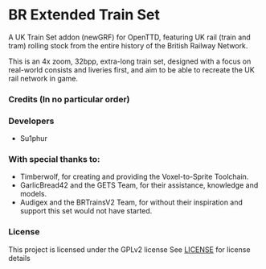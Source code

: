 # BR Extended Train Set
A UK Train Set addon (newGRF) for OpenTTD, featuring UK rail (train and tram) rolling stock from the entire history of the British Railway Network.

This is an 4x zoom, 32bpp, extra-long train set, designed with a focus on real-world consists and liveries first, and aim to be able to recreate the UK rail network in game. 

### Credits (In no particular order)

### Developers
- Su1phur

### With special thanks to:
- Timberwolf, for creating and providing the Voxel-to-Sprite Toolchain.
- GarlicBread42 and the GETS Team, for their assistance, knowledge and models.
- Audigex and the BRTrainsV2 Team, for without their inspiration and support this set would not have started.

### License
This project is licensed under the GPLv2 license
See [LICENSE](./LICENSE) for license details
